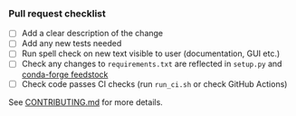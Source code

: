 ### Pull request checklist
- [ ] Add a clear description of the change
- [ ] Add any new tests needed
- [ ] Run spell check on new text visible to user (documentation, GUI etc.)
- [ ] Check any changes to `requirements.txt` are reflected in `setup.py` and [conda-forge feedstock](https://github.com/conda-forge/planetmapper-feedstock)
- [ ] Check code passes CI checks (run `run_ci.sh` or check GitHub Actions)

See [CONTRIBUTING.md](https://github.com/ortk95/planetmapper/blob/main/CONTRIBUTING.md) for more details.